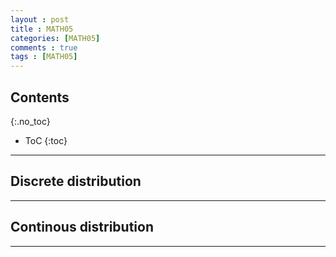 ```yaml
---
layout : post
title : MATH05
categories: [MATH05]
comments : true
tags : [MATH05]
---
```


## Contents
{:.no_toc}

* ToC
{:toc}

---

## Discrete distribution

---

## Continous distribution

---

